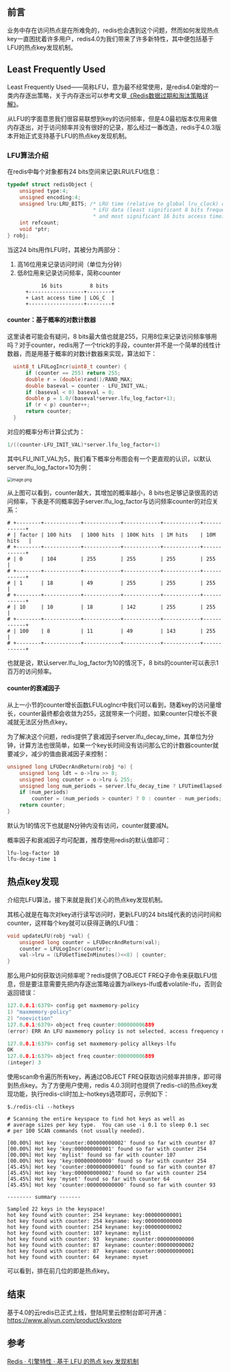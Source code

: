 ## 前言

业务中存在访问热点是在所难免的，redis也会遇到这个问题，然而如何发现热点key一直困扰着许多用户，redis4.0为我们带来了许多新特性，其中便包括基于LFU的热点key发现机制。

## Least Frequently Used

Least Frequently Used——简称LFU，意为最不经常使用，是redis4.0新增的一类内存逐出策略，关于内存逐出可以参考文章[《Redis数据过期和淘汰策略详解》](https://yq.aliyun.com/articles/257459?spm=a2c4e.11153940.blogcont278922.8.5b91122aruxnuv)。

从LFU的字面意思我们很容易联想到key的访问频率，但是4.0最初版本仅用来做内存逐出，对于访问频率并没有很好的记录，那么经过一番改造，redis于4.0.3版本开始正式支持基于LFU的热点key发现机制。

### LFU算法介绍

在redis中每个对象都有24 bits空间来记录LRU/LFU信息：

```c
typedef struct redisObject {
    unsigned type:4;
    unsigned encoding:4;
    unsigned lru:LRU_BITS; /* LRU time (relative to global lru_clock) or
                            * LFU data (least significant 8 bits frequency
                            * and most significant 16 bits access time). */
    int refcount;
    void *ptr;
} robj;
```

当这24 bits用作LFU时，其被分为两部分：

1. 高16位用来记录访问时间（单位为分钟）
2. 低8位用来记录访问频率，简称counter

```
           16 bits         8 bits
      +------------------+--------+
      + Last access time | LOG_C  |
      +------------------+--------+
```

#### counter：基于概率的对数计数器

这里读者可能会有疑问，8 bits最大值也就是255，只用8位来记录访问频率够用吗？对于counter，redis用了一个trick的手段，counter并不是一个简单的线性计数器，而是用基于概率的对数计数器来实现，算法如下：

```c
  uint8_t LFULogIncr(uint8_t counter) {
      if (counter == 255) return 255;
      double r = (double)rand()/RAND_MAX;
      double baseval = counter - LFU_INIT_VAL;
      if (baseval < 0) baseval = 0;
      double p = 1.0/(baseval*server.lfu_log_factor+1);
      if (r < p) counter++;
      return counter;
  }
```

对应的概率分布计算公式为：

```c
1/((counter-LFU_INIT_VAL)*server.lfu_log_factor+1)
```

其中LFU_INIT_VAL为5，我们看下概率分布图会有一个更直观的认识，以默认server.lfu_log_factor=10为例：

<img src="http://blog-1259650185.cosbj.myqcloud.com/img/202203/31/1648710613.png" alt="image.png" style="zoom:67%;" />

从上图可以看到，counter越大，其增加的概率越小，8 bits也足够记录很高的访问频率，下表是不同概率因子server.lfu_log_factor与访问频率counter的对应关系：

```
# +--------+------------+------------+------------+------------+------------+
# | factor | 100 hits   | 1000 hits  | 100K hits  | 1M hits    | 10M hits   |
# +--------+------------+------------+------------+------------+------------+
# | 0      | 104        | 255        | 255        | 255        | 255        |
# +--------+------------+------------+------------+------------+------------+
# | 1      | 18         | 49         | 255        | 255        | 255        |
# +--------+------------+------------+------------+------------+------------+
# | 10     | 10         | 18         | 142        | 255        | 255        |
# +--------+------------+------------+------------+------------+------------+
# | 100    | 8          | 11         | 49         | 143        | 255        |
# +--------+------------+------------+------------+------------+------------+
```

也就是说，默认server.lfu_log_factor为10的情况下，8 bits的counter可以表示1百万的访问频率。

#### counter的衰减因子

从上一小节的counter增长函数LFULogIncr中我们可以看到，随着key的访问量增长，counter最终都会收敛为255，这就带来一个问题，如果counter只增长不衰减就无法区分热点key。

为了解决这个问题，redis提供了衰减因子server.lfu_decay_time，其单位为分钟，计算方法也很简单，如果一个key长时间没有访问那么它的计数器counter就要减少，减少的值由衰减因子来控制：

```c
unsigned long LFUDecrAndReturn(robj *o) {
    unsigned long ldt = o->lru >> 8;
    unsigned long counter = o->lru & 255;
    unsigned long num_periods = server.lfu_decay_time ? LFUTimeElapsed(ldt) / server.lfu_decay_time : 0;
    if (num_periods)
        counter = (num_periods > counter) ? 0 : counter - num_periods;
    return counter;
}
```

默认为1的情况下也就是N分钟内没有访问，counter就要减N。

概率因子和衰减因子均可配置，推荐使用redis的默认值即可：

```
lfu-log-factor 10
lfu-decay-time 1
```

## 热点key发现

介绍完LFU算法，接下来就是我们关心的热点key发现机制。

其核心就是在每次对key进行读写访问时，更新LFU的24 bits域代表的访问时间和counter，这样每个key就可以获得正确的LFU值：

```c
void updateLFU(robj *val) {
    unsigned long counter = LFUDecrAndReturn(val);
    counter = LFULogIncr(counter);
    val->lru = (LFUGetTimeInMinutes()<<8) | counter;
}
```

那么用户如何获取访问频率呢？redis提供了OBJECT FREQ子命令来获取LFU信息，但是要注意需要先把内存逐出策略设置为allkeys-lfu或者volatile-lfu，否则会返回错误：

```c
127.0.0.1:6379> config get maxmemory-policy
1) "maxmemory-policy"
2) "noeviction"
127.0.0.1:6379> object freq counter:000000006889
(error) ERR An LFU maxmemory policy is not selected, access frequency not tracked. Please note that when switching between policies at runtime LRU and LFU data will take some time to adjust.

127.0.0.1:6379> config set maxmemory-policy allkeys-lfu
OK
127.0.0.1:6379> object freq counter:000000006889
(integer) 3
```

使用scan命令遍历所有key，再通过OBJECT FREQ获取访问频率并排序，即可得到热点key。为了方便用户使用，redis 4.0.3同时也提供了redis-cli的热点key发现功能，执行redis-cli时加上–hotkeys选项即可，示例如下：

```shell
$./redis-cli --hotkeys

# Scanning the entire keyspace to find hot keys as well as
# average sizes per key type.  You can use -i 0.1 to sleep 0.1 sec
# per 100 SCAN commands (not usually needed).

[00.00%] Hot key 'counter:000000000002' found so far with counter 87
[00.00%] Hot key 'key:000000000001' found so far with counter 254
[00.00%] Hot key 'mylist' found so far with counter 107
[00.00%] Hot key 'key:000000000000' found so far with counter 254
[45.45%] Hot key 'counter:000000000001' found so far with counter 87
[45.45%] Hot key 'key:000000000002' found so far with counter 254
[45.45%] Hot key 'myset' found so far with counter 64
[45.45%] Hot key 'counter:000000000000' found so far with counter 93

-------- summary -------

Sampled 22 keys in the keyspace!
hot key found with counter: 254	keyname: key:000000000001
hot key found with counter: 254	keyname: key:000000000000
hot key found with counter: 254	keyname: key:000000000002
hot key found with counter: 107	keyname: mylist
hot key found with counter: 93	keyname: counter:000000000000
hot key found with counter: 87	keyname: counter:000000000002
hot key found with counter: 87	keyname: counter:000000000001
hot key found with counter: 64	keyname: myset
```

可以看到，排在前几位的即是热点key。

## 结束

基于4.0的云redis已正式上线，登陆阿里云控制台即可开通：https://www.aliyun.com/product/kvstore



## 参考

[Redis · 引擎特性 · 基于 LFU 的热点 key 发现机制](http://mysql.taobao.org/monthly/2018/09/08/)
